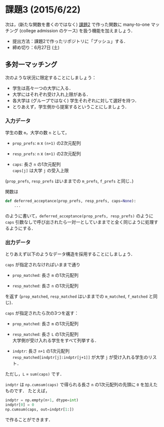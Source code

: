 課題3 (2015/6/22)
================

次は，(新たな関数を書くのではなく) [課題2](../ex02) で作った関数に many-to-one マッチング
(college admission のケース) を扱う機能を加えましょう．

* 提出方法：課題2で作ったリポジトリに「プッシュ」する．
* 締め切り：6月27日 (土)


## 多対一マッチング

次のような状況に限定することにしましょう：

* 学生は高々一つの大学に入る．
* 大学にはそれぞれ受け入れ上限がある．
* 各大学は (グループではなく) 学生それぞれに対して選好を持つ．
* とりあえず，学生側から提案するということにしましょう．

### 入力データ

学生の数 `m`，大学の数 `n` として，

* `prop_prefs`: `m` x `(n+1)` の2次元配列

* `resp_prefs`: `n` x `(m+1)` の2次元配列

* `caps`: 長さ `n` の1次元配列  
  `caps[j]` は大学 `j` の受入上限

(`prop_prefs`, `resp_prefs` はいままでの `m_prefs`, `f_prefs` と同じ．)

関数は

```python
def deferred_acceptance(prop_prefs, resp_prefs, caps=None):
    ...
```

のように書いて，`deferred_acceptance(prop_prefs, resp_prefs)` のように
`caps` 引数なしで呼び出されたら一対一としていままでと全く同じように処理するようにする．

### 出力データ

とりあえず以下のようなデータ構造を採用することにしましょう．

`caps` が指定されなければいままで通り

* `prop_matched`: 長さ `m` の1次元配列

* `resp_matched`: 長さ `n` の1次元配列

を返す
(`prop_matched`, `resp_matched` はいままでの `m_matched`, `f_matched` と同じ)．

`caps` が指定されたら次の3つを返す：

* `prop_matched`: 長さ `m` の1次元配列

* `resp_matched`: 長さ `L` の1次元配列  
  大学側が受け入れる学生をすべて列挙する．

* `indptr`: 長さ `n+1` の1次元配列  
  `resp_matched[indptr[j]:indptr[j+1]]` が大学 `j` が受け入れる学生のリスト．

ただし，`L` = `sum(caps)` です．

`indptr` は `np.cumsum(caps)` で得られる長さ `n` の1次元配列の先頭に `0` を加えたものです．
たとえば，

```python
indptr = np.empty(n+1, dtype=int)
indptr[0] = 0
np.cumsum(caps, out=indptr[1:])
```

で作ることができます．

